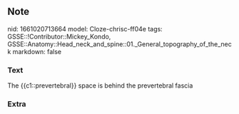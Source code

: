 ## Note
nid: 1661020713664
model: Cloze-chrisc-ff04e
tags: GSSE::!Contributor::Mickey_Kondo, GSSE::Anatomy::Head_neck_and_spine::01._General_topography_of_the_neck
markdown: false

### Text
The {{c1::prevertebral}} space is behind the prevertebral fascia

### Extra

